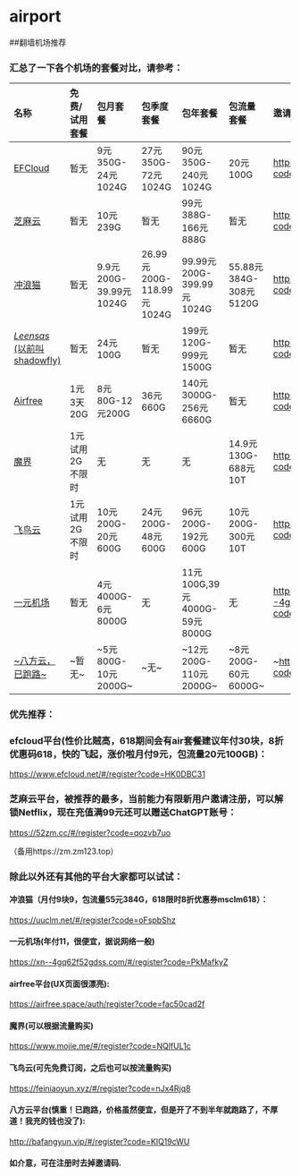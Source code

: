 # airport
##翻墙机场推荐

### 汇总了一下各个机场的套餐对比，请参考：
| 名称 | 免费/试用套餐 | 包月套餐 | 包季度套餐 | 包年套餐 | 包流量套餐 | 邀请链接 | 优惠码 |
| :----- | :----- | :----- | :----- | :----- | :----- | :----- | :-----|
| [EFCloud](https://www.easyfastcloud.com/#/register?code=hDpEblQw) | 暂无 | 9元350G-24元1024G | 27元350G-72元1024G | 90元350G-240元1024G | 20元100G | https://www.easyfastcloud.com/#/register?code=hDpEblQw | hDpEblQw |
| [芝麻云](https://52zm.cc/#/register?code=QGEXX5Gs) | 暂无 | 10元239G | 暂无 | 99元388G-166元888G | 暂无 | https://52zm.cc/#/register?code=qozvb7uo | 只能通过邀请码注册，QGEXX5Gs |
| [冲浪猫](https://uuclm.net/#/register?code=oFspbShz) | 暂无 | 9.9元200G-39.99元1024G | 26.99元200G-118.99元1024G | 99.99元200G-399.99元1024G | 55.88元384G-308元5120G | https://uuclm.net/#/register?code=oFspbShz | msclm618 |
| [*Leensas* (以前叫shadowfly) ](https://leensa.com/#/register?code=grUCL2St) | 暂无 | 24元100G | 暂无 | 199元120G-999元1500G | 暂无 | https://leensa.com#/register?code=grUCL2St | 稳定性和速度都比芝麻云强很多， 就是有点贵|  
| [Airfree](https://airfree.space/auth/register?code=fac50cad2f) | 1元3天20G | 8元80G-12元200G | 36元660G | 140元3000G-256元6660G | 暂无 | https://airfree.space/auth/register?code=fac50cad2f | 85OFF91b22a25 |
| [魔界](https://www.mojie.me/#/register?code=NQlfUL1c) | 1元试用2G不限时 | 无 | 无 | 无 | 14.9元130G-688元10T | https://www.mojie.me/#/register?code=NQlfUL1c | 无 |
| [飞鸟云](https://feiniaoyun.xyz/#/register?code=nJx4Rjq8) | 1元试用2G不限时 | 10元200G-20元600G | 24元200G-48元600G | 96元200G-192元600G | 10元200G-300元10T | https://feiniaoyun.xyz/#/register?code=nJx4Rjq8 | 无 |
| [一元机场](https://xn--4gq62f52gdss.com/#/register?code=PkMafkyZ) | 暂无 | 4元4000G-6元8000G | 无 | 11元100G,39元4000G-59元8000G | 无 | https://xn--4gq62f52gdss.com/#/register?code=PkMafkyZ | 无 |
|[~八方云，已跑路~](http://bafangyun.vip/#/register?code=KlQ19cWU) | ~暂无~ | ~5元800G-10元2000G~ | ~无~ | ~12元200G-110元2000G~ | ~8元200G-60元6000G~ | ~http://bafangyun.vip/#/register?code=KlQ19cWU~ | ~bafang/bafang888~ |


### 优先推荐：
### efcloud平台(性价比贼高，618期间会有air套餐建议年付30块，8折优惠码618，快的飞起，涨价啦月付9元，包流量20元100GB)：
https://www.efcloud.net/#/register?code=HK0DBC31

### 芝麻云平台，被推荐的最多，当前能力有限新用户邀请注册，可以解锁Netflix，现在充值满99元还可以赠送ChatGPT账号：
https://52zm.cc/#/register?code=qozvb7uo

（备用https://zm.zm123.top）

### 除此以外还有其他的平台大家都可以试试：


#### 冲浪猫（月付9块9，包流量55元384G，618限时8折优惠券msclm618）：
https://uuclm.net/#/register?code=oFspbShz
#### 一元机场(年付11，很便宜，据说网络一般)
https://xn--4gq62f52gdss.com/#/register?code=PkMafkyZ
#### airfree平台(UX页面很漂亮):
https://airfree.space/auth/register?code=fac50cad2f
#### 魔界(可以根据流量购买)
https://www.mojie.me/#/register?code=NQlfUL1c
#### 飞鸟云(可先免费订阅，之后也可以按流量购买)
https://feiniaoyun.xyz/#/register?code=nJx4Rjq8
#### 八方云平台(慎重！已跑路，价格虽然便宜，但是开了不到半年就跑路了，不厚道！我充的钱也没了):
http://bafangyun.vip/#/register?code=KlQ19cWU
#### 如介意，可在注册时去掉邀请码.

